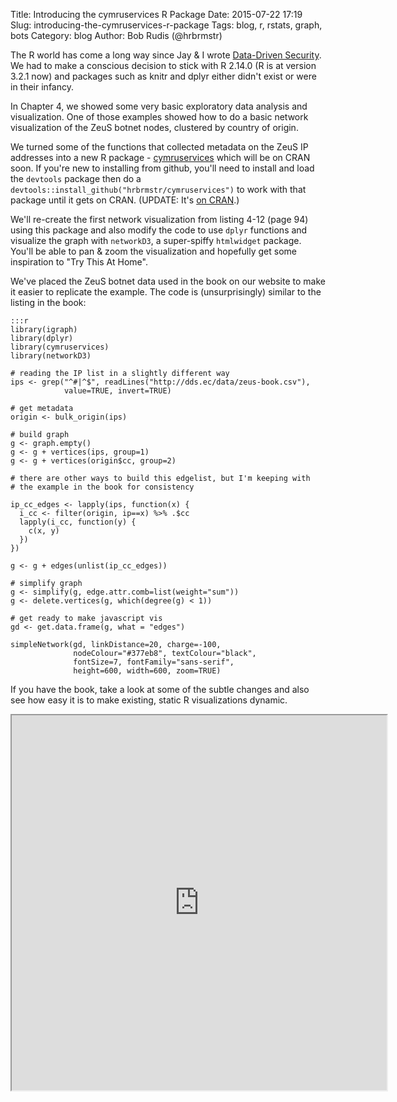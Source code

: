 Title: Introducing the cymruservices R Package
Date: 2015-07-22 17:19
Slug: introducing-the-cymruservices-r-package
Tags: blog, r, rstats, graph, bots
Category: blog
Author: Bob Rudis (@hrbrmstr)

The R world has come a long way since Jay & I wrote [Data-Driven Security](http://dds.ec/amzn). We had to make a conscious decision to stick with R 2.14.0 (R is at version 3.2.1 now) and packages such as knitr and dplyr either didn't exist or were in their infancy.

In Chapter 4, we showed some very basic exploratory data analysis and visualization. One of those examples showed how to do a basic network visualization of the ZeuS botnet nodes, clustered by country of origin.

We turned some of the functions that collected metadata on the ZeuS IP addresses into a new R package - [cymruservices](https://github.com/hrbrmstr/cymruservices) which will be on CRAN soon. If you're new to installing from github, you'll need to install and load the `devtools` package then do a `devtools::install_github("hrbrmstr/cymruservices")` to work with that package until it gets on CRAN. (UPDATE: It's [on CRAN](http://cran.r-project.org/web/packages/cymruservices/index.html).)

We'll re-create the first network visualization from listing 4-12 (page 94) using this package and also modify the code to use `dplyr` functions and visualize the graph with `networkD3`, a super-spiffy `htmlwidget` package. You'll be able to pan & zoom the visualization and hopefully get some inspiration to "Try This At Home".

We've placed the ZeuS botnet data used in the book on our website to make it easier to replicate the example. The code is (unsurprisingly) similar to the listing in the book:

    :::r
    library(igraph)
    library(dplyr)
    library(cymruservices)
    library(networkD3)

    # reading the IP list in a slightly different way
    ips <- grep("^#|^$", readLines("http://dds.ec/data/zeus-book.csv"), 
                value=TRUE, invert=TRUE)

    # get metadata
    origin <- bulk_origin(ips)

    # build graph
    g <- graph.empty()
    g <- g + vertices(ips, group=1)
    g <- g + vertices(origin$cc, group=2)

    # there are other ways to build this edgelist, but I'm keeping with 
    # the example in the book for consistency

    ip_cc_edges <- lapply(ips, function(x) {
      i_cc <- filter(origin, ip==x) %>% .$cc
      lapply(i_cc, function(y) {
        c(x, y)
      })
    })

    g <- g + edges(unlist(ip_cc_edges))

    # simplify graph
    g <- simplify(g, edge.attr.comb=list(weight="sum"))
    g <- delete.vertices(g, which(degree(g) < 1))

    # get ready to make javascript vis
    gd <- get.data.frame(g, what = "edges")

    simpleNetwork(gd, linkDistance=20, charge=-100,
                  nodeColour="#377eb8", textColour="black",
                  fontSize=7, fontFamily="sans-serif",
                  height=600, width=600, zoom=TRUE)

If you have the book, take a look at some of the subtle changes and also see how easy it is to make existing, static R visualizations dynamic.

<center><iframe height=600 width=600 style="width:600;height=600" seamless src="http://dds.ec/frames/201507cymru.html"/></center>

There are a few more interesting functions in that package that will get you tons of useful metadata for your security data science projects. The package should be helpful when creating features for classification or just building relationships between objects that you may never know have exists. Plus, you now have a new visualization toy to play with!
